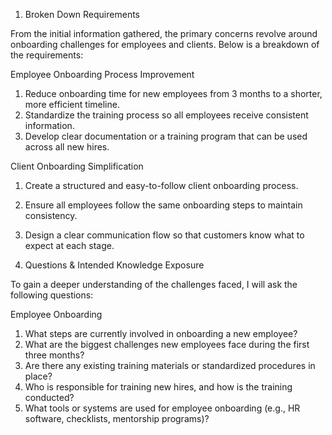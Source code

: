 1. Broken Down Requirements

From the initial information gathered, the primary concerns revolve around onboarding challenges for employees and clients. Below is a breakdown of the requirements:

Employee Onboarding Process Improvement

1. Reduce onboarding time for new employees from 3 months to a shorter, more efficient timeline.
2. Standardize the training process so all employees receive consistent information.
3. Develop clear documentation or a training program that can be used across all new hires.

Client Onboarding Simplification

1. Create a structured and easy-to-follow client onboarding process.
2. Ensure all employees follow the same onboarding steps to maintain consistency.
3. Design a clear communication flow so that customers know what to expect at each stage.

4. Questions & Intended Knowledge Exposure

To gain a deeper understanding of the challenges faced, I will ask the following questions:

Employee Onboarding

1. What steps are currently involved in onboarding a new employee?
2. What are the biggest challenges new employees face during the first three months?
3. Are there any existing training materials or standardized procedures in place?
4. Who is responsible for training new hires, and how is the training conducted?
5. What tools or systems are used for employee onboarding (e.g., HR software, checklists, mentorship programs)?
